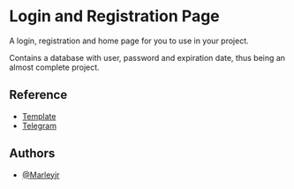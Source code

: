 # Login and Registration Page

A login, registration and home page for you to use in your project.

Contains a database with user, password and expiration date, thus being an almost complete project.


## Reference

 - [Template](https://getbootstrap.com/docs/5.3/getting-started/introduction/)
 - [Telegram](https://t.me/freesourcesbr)



## Authors

- [@Marleyjr](https://www.github.com/marleyjr)

